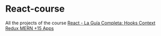 # React-course
All the projects of the course <a href="https://www.udemy.com/course/react-de-principiante-a-experto-creando-mas-de-10-aplicaciones/">React - La Guía Completa: Hooks Context Redux MERN +15 Apps</a>
